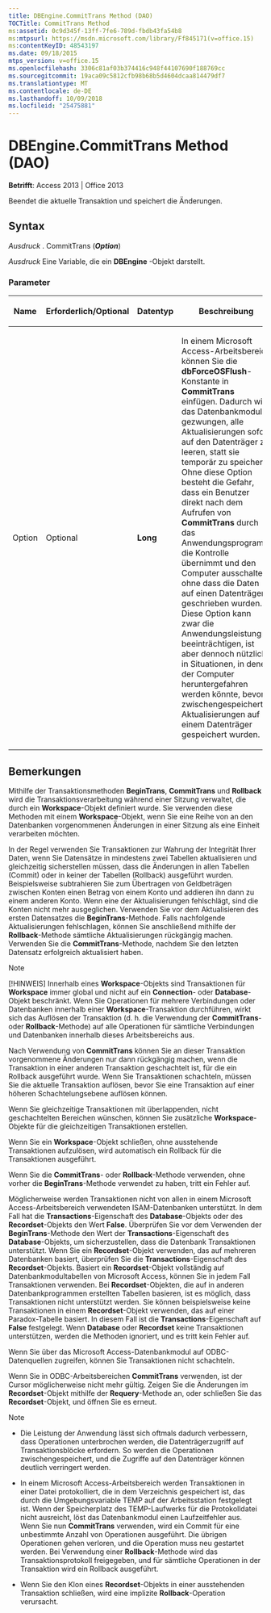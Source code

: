 ```yaml
---
title: DBEngine.CommitTrans Method (DAO)
TOCTitle: CommitTrans Method
ms:assetid: 0c9d345f-13ff-7fe6-789d-fbdb43fa54b8
ms:mtpsurl: https://msdn.microsoft.com/library/Ff845171(v=office.15)
ms:contentKeyID: 48543197
ms.date: 09/18/2015
mtps_version: v=office.15
ms.openlocfilehash: 3306c81af03b374416c948f44107690f188769cc
ms.sourcegitcommit: 19aca09c5812cfb98b68b5d4604dcaa814479df7
ms.translationtype: MT
ms.contentlocale: de-DE
ms.lasthandoff: 10/09/2018
ms.locfileid: "25475881"
---
```

# <a name="dbenginecommittrans-method-dao"></a>DBEngine.CommitTrans Method (DAO)


**Betrifft**: Access 2013 | Office 2013

Beendet die aktuelle Transaktion und speichert die Änderungen.

## <a name="syntax"></a>Syntax

*Ausdruck* . CommitTrans (***Option***)

*Ausdruck* Eine Variable, die ein **DBEngine** -Objekt darstellt.

### <a name="parameters"></a>Parameter

<table>
<colgroup>
<col style="width: 25%" />
<col style="width: 25%" />
<col style="width: 25%" />
<col style="width: 25%" />
</colgroup>
<thead>
<tr class="header">
<th><p>Name</p></th>
<th><p>Erforderlich/Optional</p></th>
<th><p>Datentyp</p></th>
<th><p>Beschreibung</p></th>
</tr>
</thead>
<tbody>
<tr class="odd">
<td><p>Option</p></td>
<td><p>Optional</p></td>
<td><p><strong>Long</strong></p></td>
<td><p>In einem Microsoft Access-Arbeitsbereich können Sie die <strong>dbForceOSFlush</strong>-Konstante in <strong>CommitTrans</strong> einfügen. Dadurch wird das Datenbankmodul gezwungen, alle Aktualisierungen sofort auf den Datenträger zu leeren, statt sie temporär zu speichern. Ohne diese Option besteht die Gefahr, dass ein Benutzer direkt nach dem Aufrufen von <strong>CommitTrans</strong> durch das Anwendungsprogramm die Kontrolle übernimmt und den Computer ausschaltet, ohne dass die Daten auf einen Datenträger geschrieben wurden. Diese Option kann zwar die Anwendungsleistung beeinträchtigen, ist aber dennoch nützlich in Situationen, in denen der Computer heruntergefahren werden könnte, bevor zwischengespeicherte Aktualisierungen auf einem Datenträger gespeichert wurden.</p></td>
</tr>
</tbody>
</table>


## <a name="remarks"></a>Bemerkungen

Mithilfe der Transaktionsmethoden **BeginTrans**, **CommitTrans** und **Rollback** wird die Transaktionsverarbeitung während einer Sitzung verwaltet, die durch ein **Workspace**-Objekt definiert wurde. Sie verwenden diese Methoden mit einem **Workspace**-Objekt, wenn Sie eine Reihe von an den Datenbanken vorgenommenen Änderungen in einer Sitzung als eine Einheit verarbeiten möchten.

In der Regel verwenden Sie Transaktionen zur Wahrung der Integrität Ihrer Daten, wenn Sie Datensätze in mindestens zwei Tabellen aktualisieren und gleichzeitig sicherstellen müssen, dass die Änderungen in allen Tabellen (Commit) oder in keiner der Tabellen (Rollback) ausgeführt wurden. Beispielsweise subtrahieren Sie zum Übertragen von Geldbeträgen zwischen Konten einen Betrag von einem Konto und addieren ihn dann zu einem anderen Konto. Wenn eine der Aktualisierungen fehlschlägt, sind die Konten nicht mehr ausgeglichen. Verwenden Sie vor dem Aktualisieren des ersten Datensatzes die **BeginTrans**-Methode. Falls nachfolgende Aktualisierungen fehlschlagen, können Sie anschließend mithilfe der **Rollback**-Methode sämtliche Aktualisierungen rückgängig machen. Verwenden Sie die **CommitTrans**-Methode, nachdem Sie den letzten Datensatz erfolgreich aktualisiert haben.


> [!NOTE]
> <P>[!HINWEIS] Innerhalb eines <STRONG>Workspace</STRONG>-Objekts sind Transaktionen für <STRONG>Workspace</STRONG> immer global und nicht auf ein <STRONG>Connection</STRONG>- oder <STRONG>Database</STRONG>-Objekt beschränkt. Wenn Sie Operationen für mehrere Verbindungen oder Datenbanken innerhalb einer <STRONG>Workspace</STRONG>-Transaktion durchführen, wirkt sich das Auflösen der Transaktion (d. h. die Verwendung der <STRONG>CommitTrans</STRONG>- oder <STRONG>Rollback</STRONG>-Methode) auf alle Operationen für sämtliche Verbindungen und Datenbanken innerhalb dieses Arbeitsbereichs aus.</P>



Nach Verwendung von **CommitTrans** können Sie an dieser Transaktion vorgenommene Änderungen nur dann rückgängig machen, wenn die Transaktion in einer anderen Transaktion geschachtelt ist, für die ein Rollback ausgeführt wurde. Wenn Sie Transaktionen schachteln, müssen Sie die aktuelle Transaktion auflösen, bevor Sie eine Transaktion auf einer höheren Schachtelungsebene auflösen können.

Wenn Sie gleichzeitige Transaktionen mit überlappenden, nicht geschachtelten Bereichen wünschen, können Sie zusätzliche **Workspace**-Objekte für die gleichzeitigen Transaktionen erstellen.

Wenn Sie ein **Workspace**-Objekt schließen, ohne ausstehende Transaktionen aufzulösen, wird automatisch ein Rollback für die Transaktionen ausgeführt.

Wenn Sie die **CommitTrans**- oder **Rollback**-Methode verwenden, ohne vorher die **BeginTrans**-Methode verwendet zu haben, tritt ein Fehler auf.

Möglicherweise werden Transaktionen nicht von allen in einem Microsoft Access-Arbeitsbereich verwendeten ISAM-Datenbanken unterstützt. In dem Fall hat die **Transactions**-Eigenschaft des **Database**-Objekts oder des **Recordset**-Objekts den Wert **False**. Überprüfen Sie vor dem Verwenden der **BeginTrans**-Methode den Wert der **Transactions**-Eigenschaft des **Database**-Objekts, um sicherzustellen, dass die Datenbank Transaktionen unterstützt. Wenn Sie ein **Recordset**-Objekt verwenden, das auf mehreren Datenbanken basiert, überprüfen Sie die **Transactions**-Eigenschaft des **Recordset**-Objekts. Basiert ein **Recordset**-Objekt vollständig auf Datenbankmodultabellen von Microsoft Access, können Sie in jedem Fall Transaktionen verwenden. Bei **Recordset**-Objekten, die auf in anderen Datenbankprogrammen erstellten Tabellen basieren, ist es möglich, dass Transaktionen nicht unterstützt werden. Sie können beispielsweise keine Transaktionen in einem **Recordset**-Objekt verwenden, das auf einer Paradox-Tabelle basiert. In diesem Fall ist die **Transactions**-Eigenschaft auf **False** festgelegt. Wenn **Database** oder **Recordset** keine Transaktionen unterstützen, werden die Methoden ignoriert, und es tritt kein Fehler auf.

Wenn Sie über das Microsoft Access-Datenbankmodul auf ODBC-Datenquellen zugreifen, können Sie Transaktionen nicht schachteln.

Wenn Sie in ODBC-Arbeitsbereichen **CommitTrans** verwenden, ist der Cursor möglicherweise nicht mehr gültig. Zeigen Sie die Änderungen im **Recordset**-Objekt mithilfe der **Requery**-Methode an, oder schließen Sie das **Recordset**-Objekt, und öffnen Sie es erneut.


> [!NOTE]
> <UL>
> <LI>
> <P>Die Leistung der Anwendung lässt sich oftmals dadurch verbessern, dass Operationen unterbrochen werden, die Datenträgerzugriff auf Transaktionsblöcke erfordern. So werden die Operationen zwischengespeichert, und die Zugriffe auf den Datenträger können deutlich verringert werden.</P>
> <LI>
> <P>In einem Microsoft Access-Arbeitsbereich werden Transaktionen in einer Datei protokolliert, die in dem Verzeichnis gespeichert ist, das durch die Umgebungsvariable TEMP auf der Arbeitsstation festgelegt ist. Wenn der Speicherplatz des TEMP-Laufwerks für die Protokolldatei nicht ausreicht, löst das Datenbankmodul einen Laufzeitfehler aus. Wenn Sie nun <STRONG>CommitTrans</STRONG> verwenden, wird ein Commit für eine unbestimmte Anzahl von Operationen ausgeführt. Die übrigen Operationen gehen verloren, und die Operation muss neu gestartet werden. Bei Verwendung einer <STRONG>Rollback</STRONG>-Methode wird das Transaktionsprotokoll freigegeben, und für sämtliche Operationen in der Transaktion wird ein Rollback ausgeführt.</P>
> <LI>
> <P>Wenn Sie den Klon eines <STRONG>Recordset</STRONG>-Objekts in einer ausstehenden Transaktion schließen, wird eine implizite <STRONG>Rollback</STRONG>-Operation verursacht.</P></LI></UL>


